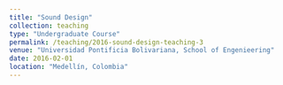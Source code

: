 ```yaml
---
title: "Sound Design"
collection: teaching
type: "Undergraduate Course"
permalink: /teaching/2016-sound-design-teaching-3
venue: "Universidad Pontificia Bolivariana, School of Engenieering"
date: 2016-02-01
location: "Medellín, Colombia"
---
```

